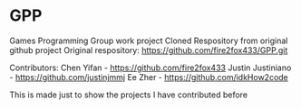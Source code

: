 # GPP
Games Programming Group work project
Cloned Respository from original github project
Original respository: https://github.com/fire2fox433/GPP.git

Contributors: 
Chen Yifan - https://github.com/fire2fox433
Justin Justiniano - https://github.com/justinjmmj
Ee Zher - https://github.com/idkHow2code

This is made just to show the projects I have contributed before
